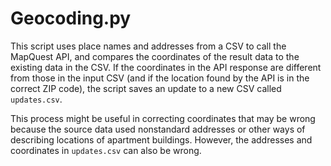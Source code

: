 # Geocoding.py

This script uses place names and addresses from a CSV to call the MapQuest API, and compares the coordinates of the result data to the existing data in the CSV. If the coordinates in the API response are different from those in the input CSV (and if the location found by the API is in the correct ZIP code), the script saves an update to a new CSV called `updates.csv`.

This process might be useful in correcting coordinates that may be wrong because the source data used nonstandard addresses or other ways of describing locations of apartment buildings. However, the addresses and coordinates in `updates.csv` can also be wrong.
